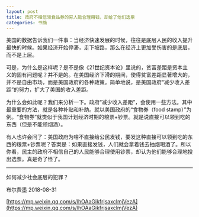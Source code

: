 ```yaml
---
layout: post
title: 政府不相信领食品券的穷人能合理用钱，却给了他们选票
categories: 书摘
---
```


美国的数据告诉我们一件事：当经济快速发展的时候，往往是底层人民的收入提升最快的时候。如果经济开始停滞，走下坡路，那么在经济上更加受伤害的是底层，而不是上层。

可是，为什么是这样呢？是不是像《21世纪资本论》里说的，贫富差距是资本主义的固有问题呢？并不是的。在美国经济下滑的期间，使得贫富差距显著增大的，并不是自由市场，而是美国政府的各种政策。简单地说，是美国政府“减少收入差距”的努力，扩大了美国的收入差距。

为什么会如此呢？我们来分析一下。政府“减少收入差距”，会使用一些方法。其中最重要的方法，就是各种补贴和补助。就以美国政府的“食物券（food stamp）”为例。“食物券”就类似于我国计划经济时期的粮票+钞票。就是说直接可以领到吃的东西（但是不能领烟酒）。

有人也许会问了：美国政府为啥不直接给公民发钱，要发这种直接可以领到吃的东西的粮票+钞票呢？答案是：如果直接发钱，人们就会拿着钱去抽烟喝酒了。所以你看，民主的政府不相信自己的人民能够合理使用钞票，却认为他们能够合理地投出选票。真是奇了怪了。

---

如何减少社会底层的犯罪？

布尔费墨  2018-08-31

[https://mp.weixin.qq.com/s/lhOAaGikfrjsaxclmjVezA](https://mp.weixin.qq.com/s/lhOAaGikfrjsaxclmjVezA)